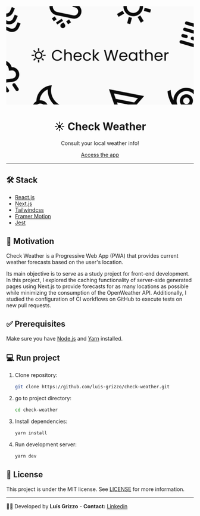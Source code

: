 <div align="center">
  <img src="./src/app/opengraph-image.jpg">
  
  <h1>☀ Check Weather</h1>
  
  <p>Consult your local weather info!</p>

  <a href="https://go-check-weather.vercel.app" target="_blank">Access the app</a>
</div>

---

## 🛠️ Stack

- [React.js](https://react.dev/)
- [Next.js](https://nextjs.org/)
- [Tailwindcss](https://tailwindcss.com/)
- [Framer Motion](https://www.framer.com/motion/)
- [Jest](https://jestjs.io/)

## 💭 Motivation
Check Weather is a Progressive Web App (PWA) that provides current weather forecasts based on the user's location.

Its main objective is to serve as a study project for front-end development. In this project, I explored the caching functionality of server-side generated pages using Next.js to provide forecasts for as many locations as possible while minimizing the consumption of the OpenWeather API. Additionally, I studied the configuration of CI workflows on GitHub to execute tests on new pull requests.

## ✅ Prerequisites
Make sure you have [Node.js](https://nodejs.org/) and [Yarn](https://yarnpkg.com/) installed.

## 💻 Run project
1. Clone repository:
    ```sh
    git clone https://github.com/luis-grizzo/check-weather.git
    ```

2. go to project directory:
    ```sh
    cd check-weather
    ```

3. Install dependencies:
    ```sh
    yarn install
    ```

4. Run development server:
    ```sh
    yarn dev
    ```

## :memo: License
This project is under the MIT license. See [LICENSE](https://github.com/luis-grizzo/new-challenge-trinca/blob/main/LICENSE) for more information.

---

👨‍🦱 Developed by **Luís Grizzo** - **Contact:** <a href="https://www.linkedin.com/in/luis-grizzo/">Linkedin</a>
